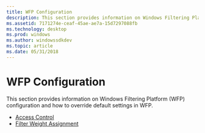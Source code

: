 ```yaml
---
title: WFP Configuration
description: This section provides information on Windows Filtering Platform (WFP) configuration and how to override default settings in WFP.
ms.assetid: 7171274e-ceaf-45ae-ae7a-15d7297088fb
ms.technology: desktop
ms.prod: windows
ms.author: windowssdkdev
ms.topic: article
ms.date: 05/31/2018
---
```


# WFP Configuration

This section provides information on Windows Filtering Platform (WFP) configuration and how to override default settings in WFP.

-   [Access Control](access-control.md)
-   [Filter Weight Assignment](filter-weight-assignment.md)

 

 




